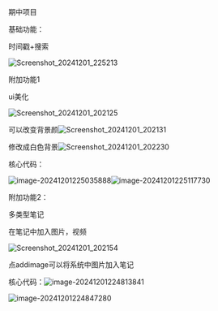 期中项目

基础功能：

时间戳+搜索

![Screenshot_20241201_225213](Screenshot_20241201_225213.jpg)

附加功能1

ui美化

![Screenshot_20241201_202125]([Screenshot_20241201_202125)

可以改变背景颜![Screenshot_20241201_202131](Screenshot_20241201_202131.jpg)

修改成白色背景![Screenshot_20241201_202230](Screenshot_20241201_202230.jpg)

核心代码：

![image-20241201225035888](image-20241201225035888.png)![image-20241201225117730](image-20241201225117730.png)

附加功能2：

多类型笔记

在笔记中加入图片，视频

![Screenshot_20241201_202154](Screenshot_20241201_202154.jpg)

点addimage可以将系统中图片加入笔记

核心代码：![image-20241201224813841](image-20241201224813841.png)

![image-20241201224847280](image-20241201224847280.png)
